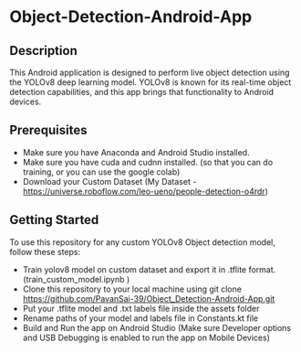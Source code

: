 # Object-Detection-Android-App

## Description

This Android application is designed to perform live object detection using the YOLOv8 deep learning model. YOLOv8 is known for its real-time object detection capabilities, and this app brings that functionality to Android devices.

## Prerequisites
- Make sure you have Anaconda and Android Studio installed.
- Make sure you have cuda and cudnn installed. (so that you can do training, or you can use the google colab)
- Download your Custom Dataset (My Dataset - https://universe.roboflow.com/leo-ueno/people-detection-o4rdr)

## Getting Started

To use this repository for any custom YOLOv8 Object detection model, follow these steps:

- Train yolov8 model on custom dataset and export it in .tflite format. (train_custom_model.ipynb )
- Clone this repository to your local machine using git clone https://github.com/PavanSai-39/Object_Detection-Android-App.git
- Put your .tflite model and .txt labels file inside the assets folder
- Rename paths of your model and labels file in Constants.kt file
- Build and Run the app on Android Studio (Make sure Developer options and USB Debugging is enabled to run the app on Mobile Devices)
